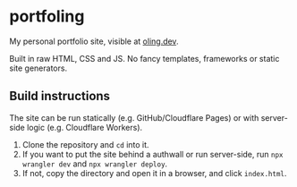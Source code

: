 # portfoling

My personal portfolio site, visible at [oling.dev](https://oling.dev).

Built in raw HTML, CSS and JS. No fancy templates, frameworks or static site generators.

## Build instructions

The site can be run statically (e.g. GitHub/Cloudflare Pages) or with server-side logic (e.g. Cloudflare Workers).

1. Clone the repository and `cd` into it.
2. If you want to put the site behind a authwall or run server-side, run `npx wrangler dev` and `npx wrangler deploy`.
3. If not, copy the directory and open it in a browser, and click `index.html`.
